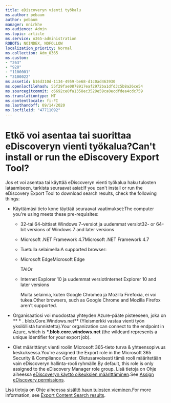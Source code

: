 ```yaml
---
title: eDiscoveryn vienti työkalu
ms.author: pebaum
author: pebaum
manager: mnirkhe
ms.audience: Admin
ms.topic: article
ms.service: o365-administration
ROBOTS: NOINDEX, NOFOLLOW
localization_priority: Normal
ms.collection: Adm_O365
ms.custom:
- "263"
- "928"
- "1100001"
- "3100022"
ms.assetid: b16d310d-1134-4959-be68-d1c0ad463930
ms.openlocfilehash: 55f29fae0878917eaf2972ba1dfd3c5b8a26ce54
ms.sourcegitcommit: c6692ce0fa1358ec3529e59ca0ecdfdea4cdc759
ms.translationtype: MT
ms.contentlocale: fi-FI
ms.lasthandoff: 09/14/2020
ms.locfileid: "47711092"
---
```

# <a name="cant-install-or-run-the-ediscovery-export-tool"></a><span data-ttu-id="6da06-102">Etkö voi asentaa tai suorittaa eDiscoveryn vienti työkalua?</span><span class="sxs-lookup"><span data-stu-id="6da06-102">Can't install or run the eDiscovery Export Tool?</span></span>

<span data-ttu-id="6da06-103">Jos et voi asentaa tai käyttää eDiscoveryn vienti työkalua haku tulosten lataamiseen, tarkista seuraavat asiat:</span><span class="sxs-lookup"><span data-stu-id="6da06-103">If you can't install or run the eDiscovery Export Tool to download search results, check the following things:</span></span>
  
- <span data-ttu-id="6da06-104">Käyttämäsi tieto kone täyttää seuraavat vaatimukset:</span><span class="sxs-lookup"><span data-stu-id="6da06-104">The computer you're using meets these pre-requisites:</span></span>

  - <span data-ttu-id="6da06-105">32-tai 64-bittiset Windows 7-versiot ja uudemmat versiot</span><span class="sxs-lookup"><span data-stu-id="6da06-105">32- or 64-bit versions of Windows 7 and later versions</span></span>

  - <span data-ttu-id="6da06-106">Microsoft .NET Framework 4.7</span><span class="sxs-lookup"><span data-stu-id="6da06-106">Microsoft .NET Framework 4.7</span></span>

  - <span data-ttu-id="6da06-107">Tuetulla selaimella:</span><span class="sxs-lookup"><span data-stu-id="6da06-107">A supported browser:</span></span>

  - <span data-ttu-id="6da06-108">Microsoft Edge</span><span class="sxs-lookup"><span data-stu-id="6da06-108">Microsoft Edge</span></span>

    <span data-ttu-id="6da06-109">TAI</span><span class="sxs-lookup"><span data-stu-id="6da06-109">Or</span></span>

  - <span data-ttu-id="6da06-110">Internet Explorer 10 ja uudemmat versiot</span><span class="sxs-lookup"><span data-stu-id="6da06-110">Internet Explorer 10 and later versions</span></span>

    <span data-ttu-id="6da06-111">Muita selaimia, kuten Google Chromea ja Mozilla Firefoxia, ei voi tukea.</span><span class="sxs-lookup"><span data-stu-id="6da06-111">Other browsers, such as Google Chrome and Mozilla Firefox aren't supported.</span></span>

- <span data-ttu-id="6da06-112">Organisaatiosi voi muodostaa yhteyden Azure-pääte pisteeseen, joka on \*\* \* . blob.Core.Windows.net\*\* (Yleismerkki vastaa vienti työn yksilöllistä tunnistetta).</span><span class="sxs-lookup"><span data-stu-id="6da06-112">Your organization can connect to the endpoint in Azure, which is **\*.blob.core.windows.net** (the wildcard represents a unique identifier for your export job).</span></span>

- <span data-ttu-id="6da06-113">Olet määrittänyt vienti roolin Microsoft 365-tieto turva &amp; yhteensopivuus keskuksessa.</span><span class="sxs-lookup"><span data-stu-id="6da06-113">You're assigned the Export role in the Microsoft 365 Security &amp; Compliance Center.</span></span> <span data-ttu-id="6da06-114">Oletusarvoisesti tämä rooli määritetään vain eDiscoveryn hallinta-rooli ryhmälle.</span><span class="sxs-lookup"><span data-stu-id="6da06-114">By default, this role is only assigned to the eDiscovery Manager role group.</span></span> <span data-ttu-id="6da06-115">Lisä tietoja on Ohje aiheessa [eDiscoveryn käyttö oikeuksien määrittäminen](https://docs.microsoft.com/microsoft-365/compliance/assign-ediscovery-permissions).</span><span class="sxs-lookup"><span data-stu-id="6da06-115">See [Assign eDiscovery permissions](https://docs.microsoft.com/microsoft-365/compliance/assign-ediscovery-permissions).</span></span>

<span data-ttu-id="6da06-116">Lisä tietoja on Ohje aiheessa [sisältö haun tulosten vieminen](https://docs.microsoft.com/microsoft-365/compliance/export-search-results).</span><span class="sxs-lookup"><span data-stu-id="6da06-116">For more information, see [Export Content Search results](https://docs.microsoft.com/microsoft-365/compliance/export-search-results).</span></span>
  